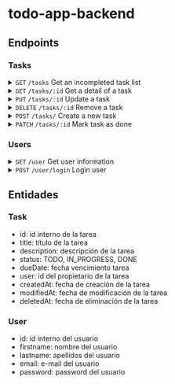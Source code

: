 # todo-app-backend

## Endpoints

### Tasks

<details>
  <summary>
    <code>GET</code> 
    <code>/tasks</code> 
    Get an incompleted task list
  </summary>
  
  #### Parameters

> | name | type | data type | description |
> | ---- | ---- | --------- | ----------- |
> | None | N/A  | N/A       | N/A         |

#### Responses

> | http code | content-type       | response              |
> | --------- | ------------------ | --------------------- |
> | `200`     | `application/json` | Array of task objects |

</details>

<details>
  <summary>
    <code>GET</code> 
    <code>/tasks/:id</code> 
    Get a detail of a task
  </summary>
  
  #### Parameters

> | name | type     | data type | description    |
> | ---- | -------- | --------- | -------------- |
> | id   | required | string    | ID of the task |

#### Responses

> | http code | content-type       | response                  |
> | --------- | ------------------ | ------------------------- |
> | `200`     | `application/json` | A task object             |
> | `403`     | `application/json` | `{"msg":"Forbidden}`      |
> | `404`     | `application/json` | `{"msg":"Task not found}` |

</details>

<details>
  <summary>
    <code>PUT</code> 
    <code>/tasks/:id</code> 
    Update a task
  </summary>
  
  #### Parameters

> | name        | type     | data type | description                 |
> | ----------- | -------- | --------- | --------------------------- |
> | id          | required | string    | ID of the task              |
> | title       | required | string    | Title of the new task       |
> | description | optional | string    | Description of the new task |
> | dueDate     | optional | string    | Date to end the task        |

#### Responses

> | http code | content-type       | response                                                            |
> | --------- | ------------------ | ------------------------------------------------------------------- |
> | `200`     | `application/json` | `{ msg: "Task updated" }`                                           |
> | `400`     | `application/json` | `{"msg": "You missed some parameters: parameter1, parameter2, ...}` |
> | `403`     | `application/json` | `{"msg": "Forbidden"}  `                                            |
> | `404`     | `application/json` | `{"msg": "Task not found"}`                                         |

</details>

<details>
  <summary>
    <code>DELETE</code> 
    <code>/tasks/:id</code> 
    Remove a task
  </summary>
  
  #### Parameters

> | name | type     | data type | description    |
> | ---- | -------- | --------- | -------------- |
> | id   | required | string    | ID of the task |

#### Responses

> | http code | content-type       | response                               |
> | --------- | ------------------ | -------------------------------------- |
> | `200`     | `application/json` | `{"msg": "Task removed successfully"}` |
> | `403`     | `application/json` | `{"msg": "Forbidden"}`                 |
> | `404`     | `application/json` | `{"msg": "Task not found"}`            |
> | `400`     | `application/json` | `{"msg": "You missed parameter 'id'"}` |

</details>

<details>
  <summary>
    <code>POST</code> 
    <code>/tasks/</code> 
    Create a new task
  </summary>
  
  #### Parameters

> | name        | type     | data type | description                 |
> | ----------- | -------- | --------- | --------------------------- |
> | title       | required | string    | Title of the new task       |
> | description | optional | string    | Description of the new task |
> | dueDate     | optional | string    | Date to end the task        |

#### Responses

> | http code | content-type       | response                                                            |
> | --------- | ------------------ | ------------------------------------------------------------------- |
> | `201`     | `application/json` | `{"msg": "Task created", "id": "123456}`                            |
> | `400`     | `application/json` | `{"msg": "You missed some parameters: parameter1, parameter2, ...}` |

</details>

<details>
  <summary>
    <code>PATCH</code> 
    <code>/tasks/:id</code> 
    Mark task as done
  </summary>
  
  #### Parameters

> | name | type     | data type | description    |
> | ---- | -------- | --------- | -------------- |
> | id   | required | string    | ID of the task |

#### Responses

> | http code | content-type       | response                               |
> | --------- | ------------------ | -------------------------------------- |
> | `200`     | `application/json` | `{"msg": "Task marked as completed"}`  |
> | `403`     | `application/json` | `{"msg": "Forbidden"}  `               |
> | `404`     | `application/json` | `{"msg": "Task not found"}`            |
> | `400`     | `application/json` | `{"msg": "You missed parameter 'id'"}` |

</details>

### Users

<details>
  <summary>
    <code>GET</code> 
    <code>/user</code> 
    Get user information
  </summary>
  
  #### Parameters

> | name | type | data type | description |
> | ---- | ---- | --------- | ----------- |
> | None | N/A  | N/A       | N/A         |

#### Responses

> | http code | content-type       | response                                                                      |
> | --------- | ------------------ | ----------------------------------------------------------------------------- |
> | `200`     | `application/json` | `{"firstname": "Jordi", "lastname": "Galobart", "email": "test@example.com"}` |

</details>

<details>
  <summary>
    <code>POST</code> 
    <code>/user/login</code> 
    Login user
  </summary>
  
  #### Parameters

> | name     | type     | data type | description   |
> | -------- | -------- | --------- | ------------- |
> | email    | required | string    | User e-mail   |
> | password | optional | string    | User password |

#### Responses

> | http code | content-type       | response                                               |
> | --------- | ------------------ | ------------------------------------------------------ |
> | `200`     | `application/json` | `{"msg": "Login succesful"}`                           |
> | `403`     | `application/json` | `{"msg": "Forbidden"}`                                 |
> | `404`     | `application/json` | `{"msg": "User not found"}`                            |
> | `400`     | `application/json` | `{"msg": "Missing parameters: 'email' or 'password'"}` |

</details>

## Entidades

### Task

-   id: id interno de la tarea
-   title: título de la tarea
-   description: descripción de la tarea
-   status: TODO, IN_PROGRESS, DONE
-   dueDate: fecha vencimiento tarea
-   user: id del propietario de la tarea
-   createdAt: fecha de creación de la tarea
-   modifiedAt: fecha de modificación de la tarea
-   deletedAt: fecha de eliminación de la tarea

### User

-   id: id interno del usuario
-   firstname: nombre del usuario
-   lastname: apellidos del usuario
-   email: e-mail del usuario
-   password: password del usuario
